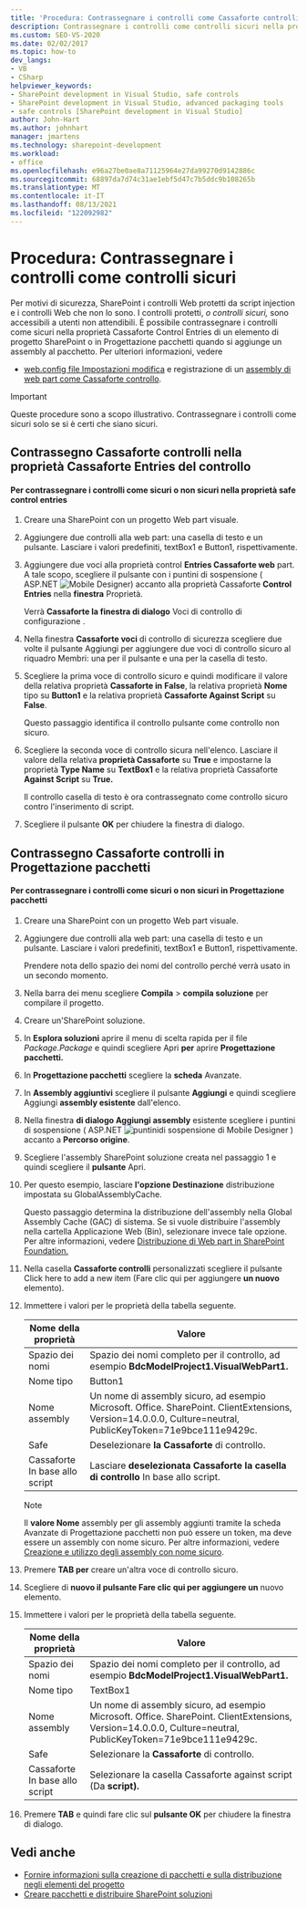 ```yaml
---
title: 'Procedura: Contrassegnare i controlli come Cassaforte controlli | Microsoft Docs'
description: Contrassegnare i controlli come controlli sicuri nella proprietà Cassaforte Control Entries di un elemento di progetto SharePoint o in Progettazione pacchetti quando si aggiunge un assembly.
ms.custom: SEO-VS-2020
ms.date: 02/02/2017
ms.topic: how-to
dev_langs:
- VB
- CSharp
helpviewer_keywords:
- SharePoint development in Visual Studio, safe controls
- SharePoint development in Visual Studio, advanced packaging tools
- safe controls [SharePoint development in Visual Studio]
author: John-Hart
ms.author: johnhart
manager: jmartens
ms.technology: sharepoint-development
ms.workload:
- office
ms.openlocfilehash: e96a27be0ae8a71125964e27da99270d9142886c
ms.sourcegitcommit: 68897da7d74c31ae1ebf5d47c7b5ddc9b108265b
ms.translationtype: MT
ms.contentlocale: it-IT
ms.lasthandoff: 08/13/2021
ms.locfileid: "122092982"
---
```

# <a name="how-to-mark-controls-as-safe-controls"></a>Procedura: Contrassegnare i controlli come controlli sicuri
  Per motivi di sicurezza, SharePoint i controlli Web protetti da script injection e i controlli Web che non lo sono. I controlli protetti, *o controlli sicuri,* sono accessibili a utenti non attendibili. È possibile contrassegnare i controlli come sicuri nella proprietà Cassaforte Control Entries  di un elemento di progetto SharePoint o in Progettazione pacchetti quando si aggiunge un assembly al pacchetto. Per ulteriori informazioni, vedere

- [web.config file Impostazioni modifica](/previous-versions/office/developer/sharepoint-2007/bb802890(v=office.12)) e registrazione di un [assembly di web part come Cassaforte controllo](/previous-versions/office/developer/sharepoint2003/dd587360(v=office.11)).

> [!IMPORTANT]
> Queste procedure sono a scopo illustrativo. Contrassegnare i controlli come sicuri solo se si è certi che siano sicuri.

## <a name="marking-safe-controls-in-the-safe-control-entries-property"></a>Contrassegno Cassaforte controlli nella proprietà Cassaforte Entries del controllo

#### <a name="to-mark-controls-as-safe-or-unsafe-in-the-safe-control-entries-property"></a>Per contrassegnare i controlli come sicuri o non sicuri nella proprietà safe control entries

1. Creare una SharePoint con un progetto Web part visuale.

2. Aggiungere due controlli alla web part: una casella di testo e un pulsante. Lasciare i valori predefiniti, textBox1 e Button1, rispettivamente.

3. Aggiungere due voci alla proprietà control **Entries Cassaforte web** part. A tale scopo, scegliere il pulsante con i puntini di sospensione ( ASP.NET ![Mobile Designer](../sharepoint/media/mwellipsis.gif "Ellisse di ASP.NET Mobile Designer")) accanto alla proprietà Cassaforte **Control Entries** nella **finestra** Proprietà.

     Verrà **Cassaforte la finestra di dialogo** Voci di controllo di configurazione .

4. Nella finestra **Cassaforte voci** di controllo di  sicurezza scegliere due volte il pulsante  Aggiungi per aggiungere due voci di controllo sicuro al riquadro Membri: una per il pulsante e una per la casella di testo.

5. Scegliere la prima voce di controllo sicuro e quindi modificare il valore della relativa proprietà **Cassaforte in** **False**, la relativa proprietà **Nome** tipo su **Button1** e la relativa proprietà **Cassaforte Against Script** su **False**.

     Questo passaggio identifica il controllo pulsante come controllo non sicuro.

6. Scegliere la seconda voce di controllo sicura nell'elenco. Lasciare il valore della relativa **proprietà Cassaforte** su **True** e impostarne la proprietà **Type Name** su **TextBox1** e la relativa proprietà Cassaforte **Against Script** su **True.**

     Il controllo casella di testo è ora contrassegnato come controllo sicuro contro l'inserimento di script.

7. Scegliere il pulsante **OK** per chiudere la finestra di dialogo.

## <a name="marking-safe-controls-in-the-package-designer"></a>Contrassegno Cassaforte controlli in Progettazione pacchetti

#### <a name="to-mark-controls-as-safe-or-unsafe-in-the-package-designer"></a>Per contrassegnare i controlli come sicuri o non sicuri in Progettazione pacchetti

1. Creare una SharePoint con un progetto Web part visuale.

2. Aggiungere due controlli alla web part: una casella di testo e un pulsante. Lasciare i valori predefiniti, textBox1 e Button1, rispettivamente.

     Prendere nota dello spazio dei nomi del controllo perché verrà usato in un secondo momento.

3. Nella barra dei menu scegliere **Compila**  >  **compila soluzione** per compilare il progetto.

4. Creare un'SharePoint soluzione.

5. In **Esplora soluzioni** aprire il menu di scelta rapida per il file *Package.Package* e quindi scegliere Apri **per** aprire **Progettazione pacchetti.**

6. In **Progettazione pacchetti** scegliere la **scheda** Avanzate.

7. In **Assembly aggiuntivi** scegliere il pulsante **Aggiungi** e quindi scegliere Aggiungi **assembly esistente** dall'elenco.

8. Nella finestra **di dialogo Aggiungi assembly** esistente scegliere i puntini di sospensione ( ASP.NET ![puntini](../sharepoint/media/mwellipsis.gif "Ellisse di ASP.NET Mobile Designer")di sospensione di Mobile Designer ) accanto a **Percorso origine**.

9. Scegliere l'assembly SharePoint soluzione creata nel passaggio 1 e quindi scegliere il **pulsante** Apri.

10. Per questo esempio, lasciare **l'opzione Destinazione** distribuzione impostata su GlobalAssemblyCache.

     Questo passaggio determina la distribuzione dell'assembly nella Global Assembly Cache (GAC) di sistema. Se si vuole distribuire l'assembly nella cartella Applicazione Web (Bin), selezionare invece tale opzione. Per altre informazioni, vedere [Distribuzione di Web part in SharePoint Foundation.](/previous-versions/office/developer/sharepoint-2010/cc768621(v=office.14))

11. Nella casella **Cassaforte controlli** personalizzati scegliere il pulsante Click here to add a new item (Fare clic qui per aggiungere **un nuovo** elemento).

12. Immettere i valori per le proprietà della tabella seguente.

    |Nome della proprietà|Valore|
    |-------------------|-----------|
    |Spazio dei nomi|Spazio dei nomi completo per il controllo, ad esempio **BdcModelProject1.VisualWebPart1.**|
    |Nome tipo|Button1|
    |Nome assembly|Un nome di assembly sicuro, ad esempio Microsoft. Office. SharePoint. ClientExtensions, Version=14.0.0.0, Culture=neutral, PublicKeyToken=71e9bce111e9429c.|
    |Safe|Deselezionare **la Cassaforte** di controllo.|
    |Cassaforte In base allo script|Lasciare **deselezionata Cassaforte la casella di controllo** In base allo script.|

    > [!NOTE]
    > Il **valore Nome** assembly per  gli assembly  aggiunti tramite la scheda Avanzate di Progettazione pacchetti non può essere un token, ma deve essere un assembly con nome sicuro. Per altre informazioni, vedere [Creazione e utilizzo degli assembly con nome sicuro](/previous-versions/dotnet/netframework-4.0/xwb8f617(v=vs.100)).

13. Premere **TAB per** creare un'altra voce di controllo sicuro.

14. Scegliere di **nuovo il pulsante Fare clic qui per aggiungere un** nuovo elemento.

15. Immettere i valori per le proprietà della tabella seguente.

    |Nome della proprietà|Valore|
    |-------------------|-----------|
    |Spazio dei nomi|Spazio dei nomi completo per il controllo, ad esempio **BdcModelProject1.VisualWebPart1.**|
    |Nome tipo|TextBox1|
    |Nome assembly|Un nome di assembly sicuro, ad esempio Microsoft. Office. SharePoint. ClientExtensions, Version=14.0.0.0, Culture=neutral, PublicKeyToken=71e9bce111e9429c.|
    |Safe|Selezionare la **Cassaforte** di controllo.|
    |Cassaforte In base allo script|Selezionare la casella Cassaforte against script (Da **script).**|

16. Premere **TAB** e quindi fare clic sul **pulsante OK** per chiudere la finestra di dialogo.

## <a name="see-also"></a>Vedi anche
- [Fornire informazioni sulla creazione di pacchetti e sulla distribuzione negli elementi del progetto](../sharepoint/providing-packaging-and-deployment-information-in-project-items.md)
- [Creare pacchetti e distribuire SharePoint soluzioni](../sharepoint/packaging-and-deploying-sharepoint-solutions.md)
